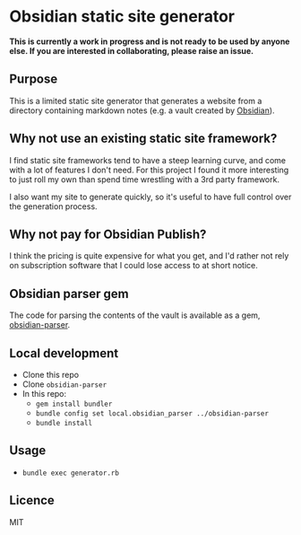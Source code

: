 # Obsidian static site generator

**This is currently a work in progress and is not ready to be used by anyone else. If you are interested in collaborating, please raise an issue.**

## Purpose

This is a limited static site generator that generates a website from a directory containing markdown notes (e.g. a vault created by [Obsidian](https://obsidian.md/)).

## Why not use an existing static site framework?

I find static site frameworks tend to have a steep learning curve, and come with a lot of features I don't need. For this project I found it more interesting to just roll my own than spend time wrestling with a 3rd party framework.

I also want my site to generate quickly, so it's useful to have full control over the generation process.

## Why not pay for Obsidian Publish?

I think the pricing is quite expensive for what you get, and I'd rather not rely on subscription software that I could lose access to at short notice.

## Obsidian parser gem

The code for parsing the contents of the vault is available as a gem, [obsidian-parser](https://github.com/MatMoore/obsidian-parser).

## Local development

- Clone this repo
- Clone `obsidian-parser`
- In this repo:
  - `gem install bundler`
  - `bundle config set local.obsidian_parser ../obsidian-parser`
  - `bundle install`

## Usage

- `bundle exec generator.rb`

## Licence

MIT
